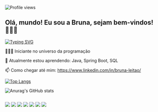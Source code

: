 
<!-- Profile Views -->
<p align="left"> <img src="https://komarev.com/ghpvc/?username=brunacr&color=yellow" alt="Profile views" /> </p>  

## Olá, mundo! Eu sou a Bruna, sejam bem-vindos! 👋🏻😉 

[![Typing SVG](https://readme-typing-svg.herokuapp.com?size=40&duration=6000&color=F743C3&width=600&height=60&lines=Java+Backend+Developer)](https://git.io/typing-svg)

 👩🏻‍🚀  Iniciante no universo da programação  
 
 🌱 Atualmente estou aprendendo: Java, Spring Boot, SQL  
 
 📫 Como chegar até mim: https://www.linkedin.com/in/bruna-leitao/  
 
[![Top Langs](https://github-readme-stats.vercel.app/api/top-langs/?username=brunacr&layout=compact&langs_count=8&theme=radicalPAT_1)](https://github.com/anuraghazra/github-readme-stats)

![Anurag's GitHub stats](https://github-readme-stats.vercel.app/api?username=brunacr&include_all_commits=true&show_icons=true&theme=radicalPAT_1)


##
<div>
<img src=https://img.shields.io/badge/Java-ED8B00?style=for-the-badge&logo=java&logoColor=white>
<img src=https://img.shields.io/badge/Spring-6DB33F?style=for-the-badge&logo=spring&logoColor=white>
<img src=https://img.shields.io/badge/MySQL-00000F?style=for-the-badge&logo=mysql&logoColor=white>
<img src=https://img.shields.io/badge/HTML5-E34F26?style=for-the-badge&logo=html5&logoColor=white>
<img src=https://img.shields.io/badge/CSS3-1572B6?style=for-the-badge&logo=css3&logoColor=white>
<img src=https://img.shields.io/badge/TypeScript-007ACC?style=for-the-badge&logo=typescript&logoColor=white>
<img src=https://img.shields.io/badge/React-20232A?style=for-the-badge&logo=react&logoColor=61DAFB>
</div>  


          
          
